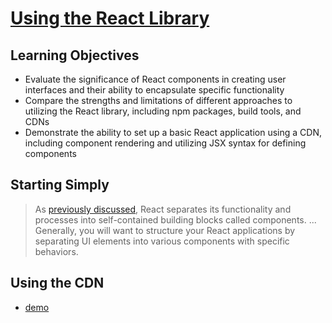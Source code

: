# [	Using the React Library](https://login.codingdojo.com/m/754/16722/124549)

## Learning Objectives

- Evaluate the significance of React components in creating user interfaces and their ability to encapsulate specific functionality
- Compare the strengths and limitations of different approaches to utilizing the React library, including npm packages, build tools, and CDNs
- Demonstrate the ability to set up a basic React application using a CDN, including component rendering and utilizing JSX syntax for defining components

## Starting Simply

>As [previously discussed](../reactjs/README.md#components-props-and-state), React separates its functionality and processes into self-contained building blocks called components. ... Generally, you will want to structure your React applications by separating UI elements into various components with specific behaviors.


## Using the CDN

- [demo](./demo/index.html)


